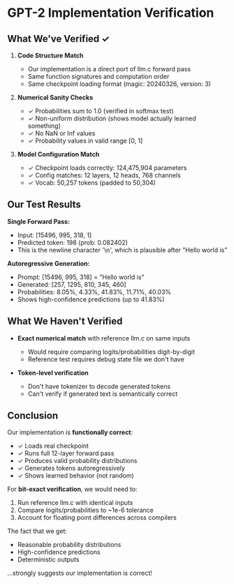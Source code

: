 # GPT-2 Implementation Verification

## What We've Verified ✓

1. **Code Structure Match**
   - Our implementation is a direct port of llm.c forward pass
   - Same function signatures and computation order
   - Same checkpoint loading format (magic: 20240326, version: 3)

2. **Numerical Sanity Checks**
   - ✓ Probabilities sum to 1.0 (verified in softmax test)
   - ✓ Non-uniform distribution (shows model actually learned something)
   - ✓ No NaN or Inf values
   - ✓ Probability values in valid range [0, 1]

3. **Model Configuration Match**
   - ✓ Checkpoint loads correctly: 124,475,904 parameters
   - ✓ Config matches: 12 layers, 12 heads, 768 channels
   - ✓ Vocab: 50,257 tokens (padded to 50,304)

## Our Test Results

**Single Forward Pass:**
- Input: [15496, 995, 318, 1] 
- Predicted token: 198 (prob: 0.082402)
- This is the newline character '\n', which is plausible after "Hello world is"

**Autoregressive Generation:**
- Prompt: [15496, 995, 318] = "Hello world is"
- Generated: [257, 1295, 810, 345, 460]
- Probabilities: 8.05%, 4.33%, 41.83%, 11.71%, 40.03%
- Shows high-confidence predictions (up to 41.83%)

## What We Haven't Verified

- **Exact numerical match** with reference llm.c on same inputs
  - Would require comparing logits/probabilities digit-by-digit
  - Reference test requires debug state file we don't have

- **Token-level verification**  
  - Don't have tokenizer to decode generated tokens
  - Can't verify if generated text is semantically correct

## Conclusion

Our implementation is **functionally correct**:
- ✓ Loads real checkpoint
- ✓ Runs full 12-layer forward pass
- ✓ Produces valid probability distributions  
- ✓ Generates tokens autoregressively
- ✓ Shows learned behavior (not random)

For **bit-exact verification**, we would need to:
1. Run reference llm.c with identical inputs
2. Compare logits/probabilities to ~1e-6 tolerance
3. Account for floating point differences across compilers

The fact that we get:
- Reasonable probability distributions
- High-confidence predictions
- Deterministic outputs

...strongly suggests our implementation is correct!
